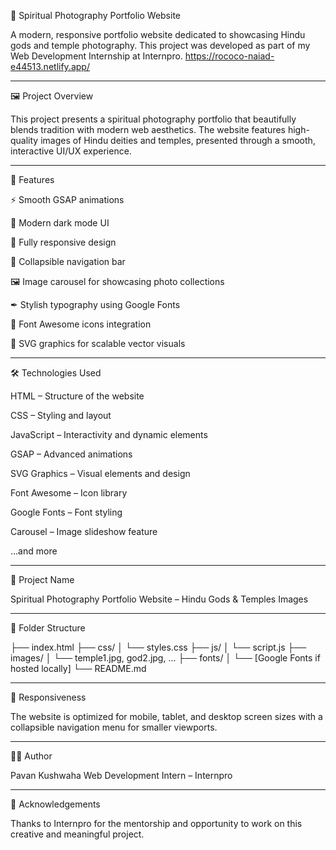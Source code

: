 🌸 Spiritual Photography Portfolio Website

A modern, responsive portfolio website dedicated to showcasing Hindu gods and temple photography. This project was developed as part of my Web Development Internship at Internpro.
https://rococo-naiad-e44513.netlify.app/

---

🖼 Project Overview

This project presents a spiritual photography portfolio that beautifully blends tradition with modern web aesthetics. The website features high-quality images of Hindu deities and temples, presented through a smooth, interactive UI/UX experience.


---

🚀 Features

⚡ Smooth GSAP animations

🎨 Modern dark mode UI

📱 Fully responsive design

📂 Collapsible navigation bar

🖼 Image carousel for showcasing photo collections

✒ Stylish typography using Google Fonts

🔗 Font Awesome icons integration

🧩 SVG graphics for scalable vector visuals



---

🛠 Technologies Used

HTML – Structure of the website

CSS – Styling and layout

JavaScript – Interactivity and dynamic elements

GSAP – Advanced animations

SVG Graphics – Visual elements and design

Font Awesome – Icon library

Google Fonts – Font styling

Carousel – Image slideshow feature

...and more



---

📸 Project Name

Spiritual Photography Portfolio Website – Hindu Gods & Temples Images


---

📂 Folder Structure

├── index.html
├── css/
│   └── styles.css
├── js/
│   └── script.js
├── images/
│   └── temple1.jpg, god2.jpg, ...
├── fonts/
│   └── [Google Fonts if hosted locally]
└── README.md


---

📱 Responsiveness

The website is optimized for mobile, tablet, and desktop screen sizes with a collapsible navigation menu for smaller viewports.


---

🧑‍💻 Author

Pavan Kushwaha
Web Development Intern – Internpro


---

🙏 Acknowledgements

Thanks to Internpro for the mentorship and opportunity to work on this creative and meaningful project.
